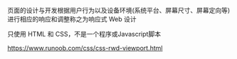 页面的设计与开发根据用户行为以及设备环境(系统平台、屏幕尺寸、屏幕定向等)进行相应的响应和调整称之为响应式 Web 设计

只使用 HTML 和 CSS，不是一个程序或Javascript脚本

https://www.runoob.com/css/css-rwd-viewport.html

